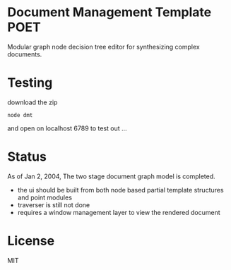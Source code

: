Document Management Template POET
===
Modular graph node decision tree editor for  synthesizing complex documents.  

Testing
===
download the zip
```
node dmt 
```
and open on localhost 6789 to test out ... 

Status
===

As of Jan 2, 2004, The two stage document graph model is completed.  

- the ui should be built from both node based partial template structures and point modules
- traverser is still not done
- requires a window management layer to view the rendered document

License
===
MIT




